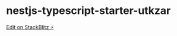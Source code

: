 # nestjs-typescript-starter-utkzar

[Edit on StackBlitz ⚡️](https://stackblitz.com/edit/nestjs-typescript-starter-utkzar)